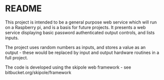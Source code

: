 # README #

This project is intended to be a general purpose web service which will run on a Raspberry pi, and is a basis for future projects. It presents a web service displaying basic password authenticated output controls, and lists inputs.

The project uses random numbers as inputs, and stores a value as an output - these would be replaced by input and output hardware routines in a full project.

The code is developed using the skipole web framework - see bitbucket.org/skipole/framework